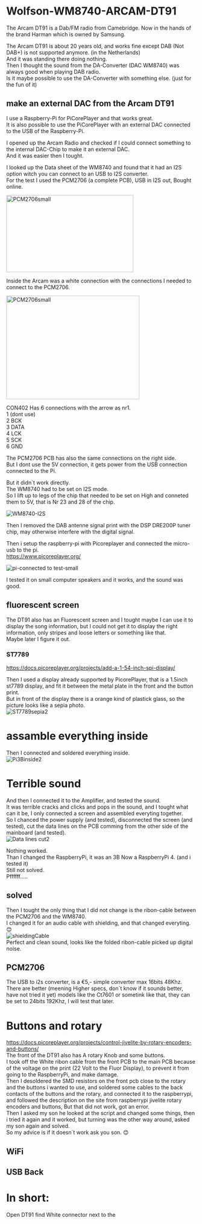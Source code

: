 # Wolfson-WM8740-ARCAM-DT91

The Arcam DT91 is a Dab/FM radio from Camebridge.
Now in the hands of the brand Harman which is owned by Samsung.

The Arcam DT91 is about 20 years old, and works fine except DAB (Not DAB+) is not supported anymore. (in the Netherlands)  
And it was standing there doing nothing.  
Then I thought the sound from the DA-Converter (DAC WM8740) was always good when playing DAB radio.  
Is it maybe possible to use the DA-Converter with something else. (just for the fun of it)  

## make an external DAC from the Arcam DT91  

I use a Raspberry-Pi for PiCorePlayer and that works great.  
It is also possible to use the PiCorePlayer with an external DAC connected to the USB of the Raspberry-Pi.

I opened up the Arcam Radio and checked if I could connect something to the internal DAC-Chip to make it an external DAC.  
And it was easier then I tought.

I looked up the Data sheet of the WM8740 and found that it had an I2S option witch you can connect to an USB to I2S converter.  
For the test I used the PCM2706 (a complete PCB), USB in I2S out, Bought online.  

<img width="337" height="204" alt="PCM2706small" src="https://github.com/user-attachments/assets/6a126723-f22f-49b6-acd4-2d51f1e12f6c" />  

Inside the Arcam was a white connection with the connections I needed to connect to the PCM2706.  

<img width="353" height="274" alt="PCM2706small" src="https://github.com/user-attachments/assets/11a59549-b229-4caa-82a3-e23b5c66f8bd" />

CON402 Has 6 connections with the arrow as nr1.  
1 (dont use)  
2 BCK  
3 DATA  
4 LCK  
5 SCK  
6 GND  

The PCM2706 PCB has also the same connections on the right side.  
But I dont use the 5V connection, it gets power from the USB connection connected to the Pi.

But it didn´t work directly.  
The WM8740 had to be set on I2S mode.  
So I lift up to legs of the chip that needed to be set on High and conneted them to 5V, that is Nr 23 and 28 of the chip.  

![WM8740-I2S](https://github.com/user-attachments/assets/1c8aba13-b08c-43ed-beb6-f2c2f4c40fbd)  

Then I removed the DAB antenne signal print with the DSP DRE200P tuner chip, may otherwise interfere with the digital signal.  

Then i setup the raspberry-pi with Picoreplayer and connected the micro-usb to the pi.  
https://www.picoreplayer.org/  

![pi-connected to test-small](https://github.com/user-attachments/assets/521228bd-16ea-4a66-b6c3-a27b753b3a98)

I tested it on small computer speakers and it works, and the sound was good.  

## fluorescent screen

The DT91 also has an Fluorescent screen and I tought maybe I can use it to display the song information, but I could not get it to display the right information, only stripes and loose letters or something like that.  
Maybe later I figure it out.  
### ST7789  
https://docs.picoreplayer.org/projects/add-a-1-54-inch-spi-display/  

Then I used a display already supported by PicorePlayer, that is a 1.5inch st7789 display, and fit it between the metal plate in the front and the button print.  
But in front of the display there is a orange kind of plastick glass, so the picture looks like a sepia photo.  
![ST7789sepia2](https://github.com/user-attachments/assets/8aa08a8b-3035-4fdd-bd69-6470b5ea34c5)  

# assamble everything inside  

Then I connected and soldered everything inside.  
![Pi3Binside2](https://github.com/user-attachments/assets/9646cf67-2f54-400e-9180-57d34795dd77)  

# Terrible sound
And then I connected it to the Amplifier, and tested the sound.  
It was terrible cracks and clicks and pops in the sound, and I tought what can it be, I only connected a screen and assembled everyting together.  
So I chanced the power supply (and tested), disconnected the screen (and tested), cut the data lines on the PCB comming from the other side of the mainboard (and tested).  
![Data lines cut2](https://github.com/user-attachments/assets/2af120b7-073e-4733-ad51-c31b9c964296)


Nothing worked.  
Than I changed the RaspberryPi, it was an 3B Now a RaspberryPi 4. (and i tested it)  
Still not solved.  
Pffffff.....  
## solved
Then I tought the only thing that I did not change is the ribon-cable between the PCM2706 and the WM8740.  
I changed it for an audio cable with shielding, and that changed everyting. :blush:  
![shieldingCable](https://github.com/user-attachments/assets/00f5232b-c78b-4a7e-be74-f96fb7269937)  
Perfect and clean sound, looks like the folded ribon-cable picked up digital noise.  

## PCM2706  
The USB to i2s converter, is a €5,- simple converter max 16bits 48Khz.  
There are better (meening Higher specs, don´t know if it sounds better, have not tried it yet) models like the Ct7601 or sometink like that, they can be set to 24bits 192Khz, I will test that later.  

#  Buttons and rotary  
https://docs.picoreplayer.org/projects/control-jivelite-by-rotary-encoders-and-buttons/  
The front of the DT91 also has A rotary Knob and some buttons.  
I took off the White ribon cable from the front PCB to the main PCB because of the voltage on the print (22 Volt to the Fluor Display), to prevent it from going to the RaspberryPi, and make damage.  
Then I desoldered the SMD resistors on the front pcb close to the rotary and the buttons i wanted to use, and soldered some cables to the back contacts of the buttons and the rotary, and connected it to the raspberrypi, and followed the description on the site from raspberrypi jivelite rotary encoders and buttons, But that did not work, got an error.  
Then I asked my son he looked at the script and changed some things, then i tried it again and it worked, but turning was the other way around, asked my son again and solved.  
So my advice is if it doesn´t work ask you son. :blush:  

## WiFi  

## USB Back

# In short:  
Open DT91 find White connector next to the  






 




